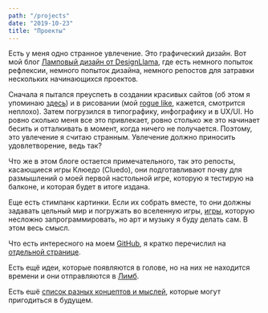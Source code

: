 ```yaml
---
path: "/projects"
date: "2019-10-23"
title: "Проекты"
---
```


Есть у меня одно странное увлечение. Это графический дизайн.
Вот мой блог [Ламповый дизайн от DesignLlama](https://designllama.tumblr.com/), где есть немного попыток рефлексии, немного попыток дизайна, немного репостов для затравки нескольких начинающихся проектов.

Сначала я пытался преуспеть в создании красивых сайтов (об этом я упоминаю [здесь](/projects/github)) и в рисовании (мой [rogue like](/gamedev/pyroguelike), кажется, смотрится неплохо). Затем погрузился в типографику, инфографику и в UX/UI. Но ровно сколько меня все это привлекает, ровно столько же это начинает бесить и отталкивать в момент, когда ничего не получается. Поэтому, это увлечение я считаю странным. Увлечение должно приносить удовлетворение, ведь так?

Что же в этом блоге остается примечательного, так это репосты, касающиеся игры Клюедо (Cluedo), они подготавливают почву для размышлений о моей первой настольной игре, которую я тестирую на балконе, и которая будет в итоге издана.

Еще есть стимпанк картинки. Если их собрать вместе, то они должны задавать цельный мир и погружать во вселенную игры, [игры](/gamedev/battleship), которую несложно запрограммировать, но арт и музыку я буду делать сам. В этом весь смысл. 

Что есть интересного на моем [GitHub](https://github.com/mikolasan), я кратко перечислил на [отдельной странице](/projects/github).

Есть ещё идеи, которые появляются в голове, но на них не находится времени и они отправляются в [Лимб](/projects/limbo).

Есть ешё [список разных концептов и мыслей](/projects/unsolved-problems), которые могут пригодиться в будущем.



